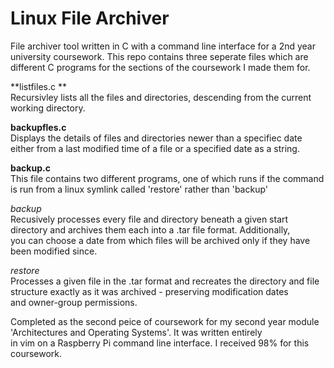 # Linux File Archiver
File archiver tool written in C with a command line interface for a 2nd year university coursework.
This repo contains three seperate files which are different C programs for the sections of the coursework I made them for.

**listfiles.c **   
Recursivley lists all the files and directories, descending from the current working directory.

**backupfles.c**   
Displays the details of files and directories newer than a specifiec date either from a last modified time of a file or a specified date as a string.

**backup.c**     
This file contains two different programs, one of which runs if the command is run from a linux symlink called 'restore' rather than 'backup'

*backup*  
Recusively processes every file and directory beneath a given start directory and archives them each into a .tar file format. Additionally,  
you can choose a date from which files will be archived only if they have been modified since.

*restore*  
Processes a given file in the .tar format and recreates the directory and file structure exactly as it was archived - preserving modification dates  
and owner-group permissions.

Completed as the second peice of coursework for my second year module 'Architectures and Operating Systems'. It was written entirely  
in vim on a Raspberry Pi  command line interface. I received 98% for this coursework.
